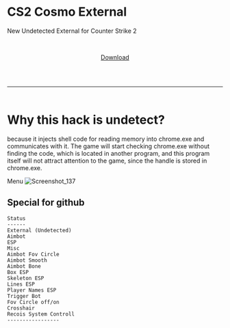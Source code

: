 # CS2 Cosmo External

New Undetected External for Counter Strike 2

  <p align="center"> [Download](https://github.com) 
  <br>
  <hr style="border-radius: 2%; margin-top: 60px; margin-bottom: 60px;" noshade="" size="20" width="100%">
</p>

# Why this hack is undetect?
because it injects shell code for reading memory into chrome.exe and communicates with it.
   The game will start checking chrome.exe without finding the code, which is located in another
   program, and this program itself will not attract attention to the game, since the handle is stored
   in chrome.exe.

Menu
![Screenshot_137](https://github.com/marko-lil/cs2-cosmo-external/assets/169615933/82065947-2930-4976-8e34-015c5aeaa382)


## Special for github

 ```sh-session
 Status
 ------
External (Undetected)
Aimbot
ESP
Misc
Aimbot Fov Circle
Aimbot Smooth
Aimbot Bone
Box ESP
Skeleton ESP
Lines ESP
Player Names ESP
Trigger Bot
Fov Circle off/on
Crosshair
Recois System Controll
 -----------------
```
